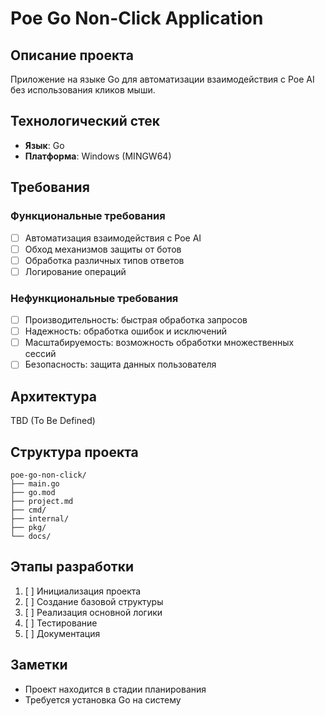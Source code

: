 # Poe Go Non-Click Application

## Описание проекта
Приложение на языке Go для автоматизации взаимодействия с Poe AI без использования кликов мыши.

## Технологический стек
- **Язык**: Go
- **Платформа**: Windows (MINGW64)

## Требования

### Функциональные требования
- [ ] Автоматизация взаимодействия с Poe AI
- [ ] Обход механизмов защиты от ботов
- [ ] Обработка различных типов ответов
- [ ] Логирование операций

### Нефункциональные требования
- [ ] Производительность: быстрая обработка запросов
- [ ] Надежность: обработка ошибок и исключений
- [ ] Масштабируемость: возможность обработки множественных сессий
- [ ] Безопасность: защита данных пользователя

## Архитектура
TBD (To Be Defined)

## Структура проекта
```
poe-go-non-click/
├── main.go
├── go.mod
├── project.md
├── cmd/
├── internal/
├── pkg/
└── docs/
```

## Этапы разработки
1. [ ] Инициализация проекта
2. [ ] Создание базовой структуры
3. [ ] Реализация основной логики
4. [ ] Тестирование
5. [ ] Документация

## Заметки
- Проект находится в стадии планирования
- Требуется установка Go на систему